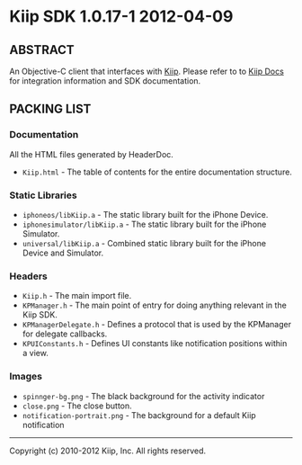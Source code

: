 # Kiip SDK 1.0.17-1 2012-04-09

## ABSTRACT

An Objective-C client that interfaces with [Kiip](http://kiip.me). Please refer to to
[Kiip Docs](http://app.kiip.me/docs) for integration information and SDK documentation.

## PACKING LIST

### Documentation

All the HTML files generated by HeaderDoc.

* `Kiip.html` - The table of contents for the entire documentation structure.

### Static Libraries

* `iphoneos/libKiip.a` - The static library built for the iPhone Device.
* `iphonesimulator/libKiip.a` - The static library built for the iPhone Simulator.
* `universal/libKiip.a` - Combined static library built for the iPhone Device and Simulator.

### Headers

* `Kiip.h` - The main import file.
* `KPManager.h` - The main point of entry for doing anything relevant in the Kiip SDK.
* `KPManagerDelegate.h` - Defines a protocol that is used by the KPManager for delegate callbacks.
* `KPUIConstants.h` - Defines UI constants like notification positions within a view.

### Images

* `spinnger-bg.png` - The black background for the activity indicator
* `close.png` - The close button.
* `notification-portrait.png` - The background for a default Kiip notification

- - - -

Copyright (c) 2010-2012 Kiip, Inc. All rights reserved.
